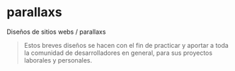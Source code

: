 # parallaxs

Diseños de sitios webs / parallaxs
> Estos breves diseños se hacen con el fin de practicar y aportar a toda la comunidad de desarrolladores en general, para sus proyectos laborales y personales.
